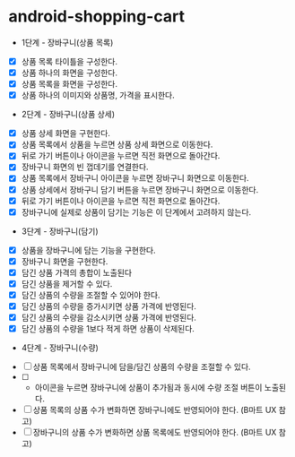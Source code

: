 # android-shopping-cart

- 1단계 - 장바구니(상품 목록)
- [x] 상품 목록 타이틀을 구성한다.
- [x] 상품 하나의 화면을 구성한다.
- [x] 상품 목록을 화면을 구성한다.
- [x] 상품 하나의 이미지와 상품명, 가격을 표시한다.

- 2단계 - 장바구니(상품 상세)
- [x] 상품 상세 화면을 구현한다.
- [x] 상품 목록에서 상품을 누르면 상품 상세 화면으로 이동한다.
- [x] 뒤로 가기 버튼이나 아이콘을 누르면 직전 화면으로 돌아간다.
- [x] 장바구니 화면의 빈 껍데기를 연결한다.
- [x] 상품 목록에서 장바구니 아이콘을 누르면 장바구니 화면으로 이동한다.
- [x] 상품 상세에서 장바구니 담기 버튼을 누르면 장바구니 화면으로 이동한다.
- [x] 뒤로 가기 버튼이나 아이콘을 누르면 직전 화면으로 돌아간다.
- [x] 장바구니에 실제로 상품이 담기는 기능은 이 단계에서 고려하지 않는다.

- 3단계 - 장바구니(담기)
- [x] 상품을 장바구니에 담는 기능을 구현한다.
- [x] 장바구니 화면을 구현한다.
- [x] 담긴 상품 가격의 총합이 노출된다
- [x] 담긴 상품을 제거할 수 있다.
- [x] 담긴 상품의 수량을 조절할 수 있어야 한다.
- [x] 담긴 상품의 수량을 증가시키면 상품 가격에 반영된다.
- [x] 담긴 상품의 수량을 감소시키면 상품 가격에 반영된다.
- [x] 담긴 상품의 수량을 1보다 적게 하면 상품이 삭제된다.

- 4단계 - 장바구니(수량)
- [ ] 상품 목록에서 장바구니에 담을/담긴 상품의 수량을 조절할 수 있다.
- [ ] + 아이콘을 누르면 장바구니에 상품이 추가됨과 동시에 수량 조절 버튼이 노출된다.
- [ ] 상품 목록의 상품 수가 변화하면 장바구니에도 반영되어야 한다. (B마트 UX 참고)
- [ ] 장바구니의 상품 수가 변화하면 상품 목록에도 반영되어야 한다. (B마트 UX 참고)